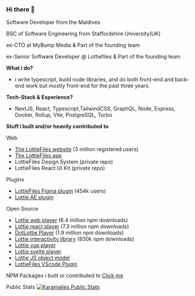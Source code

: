 ### Hi there 👋

Software Developer from the Maldives

BSC of Software Engineering from Staffordshire University(UK)

ex-CTO at MyBump Media & Part of the founding team

ex-Senior Software Developer @ Lottiefiles & Part of the founding team

**What i do?**

- i write typescript, build node libraries, and do both front-end and back-end work but mostly front-end for the past three years.

**Tech-Stack & Experience?**
- NextJS, React, Typescript,TailwindCSS, GraphQL, Node, Express, Docker, Rollup, Vite, PostgreSQL, Turbo

**Stuff i built and/or heavily contributed to**

Web 

- [The LottieFiles website](https://lottiefiles.com/) (3 million registered users)
- [The LottieFiles app](https://app.lottiefiles.com/)
- LottieFiles Design System (private repo)
- LottieFiles React UI Kit (private repo)
  
Plugins

- [LottieFiles Figma plugin](figma.com/community/plugin/809860933081065308/lottiefiles) (454k users)
- [Lottie AE plugin](https://exchange.adobe.com/apps/cc/103642/lottiefiles-for-after-effects)
  
Open Source
- [Lottie web player](https://github.com/LottieFiles/lottie-player) (6.4 million npm downloads)
- [Lottie react player](https://www.npmjs.com/package/@lottiefiles/react-lottie-player) (7.3 million npm downloads)
- [DotLottie Player](https://github.com/dotlottie/player-component) (1.9 million npm downloads)
- [Lottie interactivity library](https://github.com/LottieFiles/lottie-interactivity) (830k npm downloads)
- [Lottie vue player](https://www.npmjs.com/package/@lottiefiles/vue-lottie-player)
- [Lottie svelte player](https://www.npmjs.com/package/@lottiefiles/svelte-lottie-player)
- [Lottie JS object model](https://github.com/LottieFiles/lottie-js)
- [LottieFiles VScode Plugin](https://lottiefiles.com/plugins/visual-studio-code)

NPM Packages i built or contributed to [Click me](https://www.npmjs.com/~karamalie)

Public Stats
[![Karamalies Public Stats](https://github-readme-stats.vercel.app/api?username=karamalie)](https://github.com/anuraghazra/github-readme-stats)


